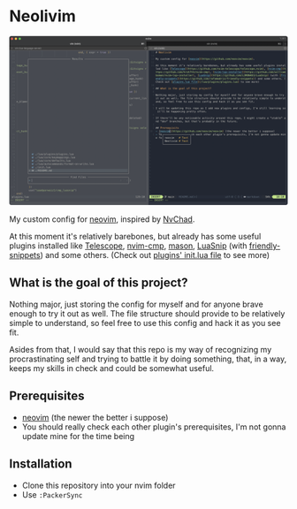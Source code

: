 # Neolivim

![A picture showing the look of the config](/.github/media/terminal-screenshot.png)

My custom config for [neovim](https://github.com/neovim/neovim), inspired by [NvChad](https://github.com/NvChad/NvChad).

At this moment it's relatively barebones, but already has some useful plugins installed like [Telescope](https://github.com/nvim-telescope/telescope.nvim), [nvim-cmp](https://github.com/hrsh7th/nvim-cmp), [mason](https://github.com/williamboman/mason.nvim), [LuaSnip](https://github.com/L3MON4D3/LuaSnip) (with [friendly-snippets](https://github.com/rafamadriz/friendly-snippets)) and some others. (Check out [plugins' init.lua file](/lua/plugins/init.lua) to see more)

## What is the goal of this project?

Nothing major, just storing the config for myself and for anyone brave enough to try it out as well. The file structure should provide to be relatively simple to understand, so feel free to use this config and hack it as you see fit.

Asides from that, I would say that this repo is my way of recognizing my procrastinating self and trying to battle it by doing something, that, in a way, keeps my skills in check and could be somewhat useful.

## Prerequisites
- [neovim](https://github.com/neovim/neovim) (the newer the better i suppose)
- You should really check each other plugin's prerequisites, I'm not gonna update mine for the time being 

## Installation
- Clone this repository into your nvim folder
- Use `:PackerSync`
